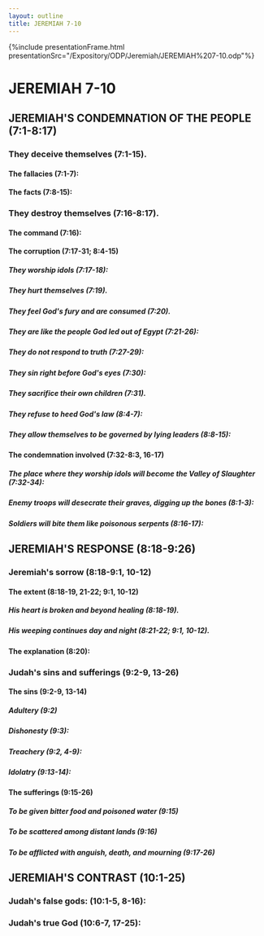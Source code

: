 ```yaml
---
layout: outline
title: JEREMIAH 7-10
---
```

{%include presentationFrame.html presentationSrc="/Expository/ODP/Jeremiah/JEREMIAH%207-10.odp"%}

# JEREMIAH 7-10 
## JEREMIAH\'S CONDEMNATION OF THE PEOPLE (7:1-8:17) 
###  They deceive themselves (7:1-15). 
####  The fallacies (7:1-7): 
####  The facts (7:8-15): 
###  They destroy themselves (7:16-8:17). 
####  The command (7:16): 
####  The corruption (7:17-31; 8:4-15) 
#####  They worship idols (7:17-18): 
#####  They hurt themselves (7:19). 
#####  They feel God\'s fury and are consumed (7:20). 
#####  They are like the people God led out of Egypt (7:21-26): 
#####  They do not respond to truth (7:27-29): 
#####  They sin right before God\'s eyes (7:30): 
#####  They sacrifice their own children (7:31). 
#####  They refuse to heed God\'s law (8:4-7): 
#####  They allow themselves to be governed by lying leaders (8:8-15): 
####  The condemnation involved (7:32-8:3, 16-17) 
#####  The place where they worship idols will become the Valley of Slaughter (7:32-34): 
#####  Enemy troops will desecrate their graves, digging up the bones (8:1-3): 
#####  Soldiers will bite them like poisonous serpents (8:16-17): 
## JEREMIAH\'S RESPONSE (8:18-9:26) 
###  Jeremiah\'s sorrow (8:18-9:1, 10-12) 
####  The extent (8:18-19, 21-22; 9:1, 10-12) 
#####  His heart is broken and beyond healing (8:18-19). 
#####  His weeping continues day and night (8:21-22; 9:1, 10-12). 
####  The explanation (8:20): 
###  Judah\'s sins and sufferings (9:2-9, 13-26) 
####  The sins (9:2-9, 13-14) 
#####  Adultery (9:2) 
#####  Dishonesty (9:3): 
#####  Treachery (9:2, 4-9): 
#####  Idolatry (9:13-14): 
####  The sufferings (9:15-26) 
#####  To be given bitter food and poisoned water (9:15) 
#####  To be scattered among distant lands (9:16) 
#####  To be afflicted with anguish, death, and mourning (9:17-26) 
## JEREMIAH\'S CONTRAST (10:1-25) 
###  Judah\'s false gods: (10:1-5, 8-16): 
###  Judah\'s true God (10:6-7, 17-25): 
